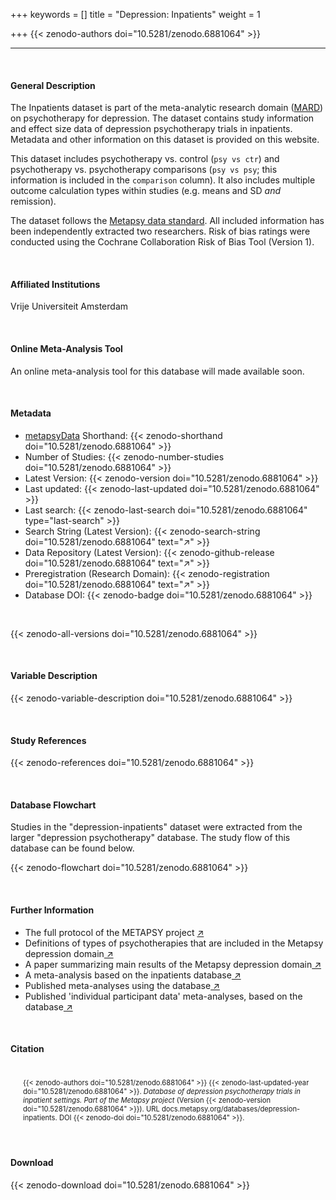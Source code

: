 +++
keywords = []
title = "Depression: Inpatients"
weight = 1

+++
{{< zenodo-authors doi="10.5281/zenodo.6881064" >}}

***

<br>

#### General Description

The Inpatients dataset is part of the meta-analytic research domain ([MARD](https://docs.metapsy.org/uploads/ebmental-2022-300509.pdf)) on psychotherapy for depression. The dataset contains study information and effect size data of depression psychotherapy trials in inpatients. Metadata and other information on this dataset is provided on this website.

This dataset includes psychotherapy vs. control (`psy vs ctr`) and psychotherapy vs. psychotherapy comparisons (`psy vs psy`; this information is included in the `comparison` column). It also includes multiple outcome calculation types within studies (e.g. means and SD _and_ remission).

The dataset follows the [Metapsy data standard](https://docs.metapsy.org/data-preparation/format/). All included information has been independently extracted two researchers. Risk of bias ratings were conducted using the Cochrane Collaboration Risk of Bias Tool (Version 1).

<br>

#### Affiliated Institutions

Vrije Universiteit Amsterdam

<br>

#### Online Meta-Analysis Tool

An online meta-analysis tool for this database will made available soon.

<br>

#### Metadata

* <a href="https://data.metapsy.org" target="_blank">metapsyData</a> Shorthand: {{< zenodo-shorthand doi="10.5281/zenodo.6881064" >}}
* Number of Studies: {{< zenodo-number-studies doi="10.5281/zenodo.6881064" >}}
* Latest Version: {{< zenodo-version doi="10.5281/zenodo.6881064" >}}
* Last updated: {{< zenodo-last-updated doi="10.5281/zenodo.6881064" >}}
* Last search: {{< zenodo-last-search doi="10.5281/zenodo.6881064" type="last-search" >}}
* Search String (Latest Version): {{< zenodo-search-string doi="10.5281/zenodo.6881064" text="↗" >}}
* Data Repository (Latest Version): {{< zenodo-github-release doi="10.5281/zenodo.6881064" text="↗" >}}
* Preregistration (Research Domain): {{< zenodo-registration doi="10.5281/zenodo.6881064" text="↗" >}}
* Database DOI: {{< zenodo-badge doi="10.5281/zenodo.6881064" >}}

<br>

{{< zenodo-all-versions doi="10.5281/zenodo.6881064" >}}

<br>

#### Variable Description

{{< zenodo-variable-description doi="10.5281/zenodo.6881064" >}}

<br>

#### Study References

{{< zenodo-references doi="10.5281/zenodo.6881064" >}}

<br>

#### Database Flowchart

Studies in the "depression-inpatients" dataset were extracted from the larger "depression psychotherapy" database. The study flow of this database can be found below.

{{< zenodo-flowchart doi="10.5281/zenodo.6881064" >}}

<br>

#### Further Information

<ul>
<li>The full protocol of the METAPSY project <a href="/uploads/protocol.pdf" target="_blank">↗</a></li>
<li>Definitions of types of psychotherapies that are included in the Metapsy depression domain<a href="/uploads/psychotherapies.pdf" target="_blank"> ↗</a></li>
<li>A paper summarizing main results of the Metapsy depression domain<a href="/uploads/summary_metapsy.pdf" target="_blank"> ↗</a></li>
<li>A meta-analysis based on the inpatients database<a href="https://www.sciencedirect.com/science/article/pii/S0165032721002421" target="_blank"> ↗</a></li>
<li>Published meta-analyses using the database<a href="/uploads/published_meta_analyses.pdf" target="_blank"> ↗</a></li>
<li>Published 'individual participant data'  meta-analyses, based on the database<a href="/uploads/ipd_ma.pdf" target="_blank"> ↗</a></li>
</ul>

<br>

#### Citation

<div class="citation" style='background-color: var(--body-color); padding: 20px 20px 20px 20px; font-size: 80%; -webkit-filter: grayscale(100%); filter: grayscale(100%);'>
{{< zenodo-authors doi="10.5281/zenodo.6881064" >}}
{{< zenodo-last-updated-year doi="10.5281/zenodo.6881064" >}}.
<i>Database of depression psychotherapy trials in inpatient settings. Part of the Metapsy project </i>
(Version {{< zenodo-version doi="10.5281/zenodo.6881064" >}}).
URL docs.metapsy.org/databases/depression-inpatients.
DOI {{< zenodo-doi doi="10.5281/zenodo.6881064" >}}.
</div>

<br>

#### Download

{{< zenodo-download doi="10.5281/zenodo.6881064" >}}

<br></br>